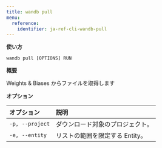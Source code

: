 ```yaml
---
title: wandb pull
menu:
  reference:
    identifier: ja-ref-cli-wandb-pull
---
```


**使い方**

`wandb pull [OPTIONS] RUN`

**概要**

Weights & Biases からファイルを取得します


**オプション**

| **オプション** | **説明** |
| :--- | :--- |
| `-p, --project` | ダウンロード対象のプロジェクト。 |
| `-e, --entity` | リストの範囲を限定する Entity。 |